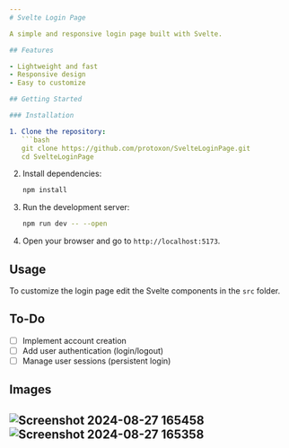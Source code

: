 ```yaml
---
# Svelte Login Page

A simple and responsive login page built with Svelte.

## Features

- Lightweight and fast
- Responsive design
- Easy to customize

## Getting Started

### Installation

1. Clone the repository:
   ```bash
   git clone https://github.com/protoxon/SvelteLoginPage.git
   cd SvelteLoginPage
   ```

2. Install dependencies:
   ```bash
   npm install
   ```

3. Run the development server:
   ```bash
   npm run dev -- --open
   ```

4. Open your browser and go to `http://localhost:5173`.

## Usage

To customize the login page edit the Svelte components in the `src` folder.

## To-Do

- [ ] Implement account creation
- [ ] Add user authentication (login/logout)
- [ ] Manage user sessions (persistent login)

## Images

![Screenshot 2024-08-27 165458](https://github.com/user-attachments/assets/cb71d89d-5451-4820-b5c2-252297bdb654)
![Screenshot 2024-08-27 165358](https://github.com/user-attachments/assets/fb095419-4554-46ed-bb42-a107605e6b81)
---
```


